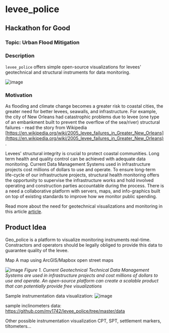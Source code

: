# levee_police

## Hackathon for Good

### Topic: Urban Flood Mitigation

### Description

`levee_police` offers simple open-source visualizations for levees' geotechnical and structural instruments for data monitoring.

![image](https://user-images.githubusercontent.com/43248948/143323607-f6d6ef67-86ed-4a1e-b6f2-884acb6f1ac3.png)


### Motivation

As flooding and climate change becomes a greater risk to coastal cities, the greater need for better levees, seawalls, and infrastructure.
For example, the city of New Orleans had catastrophic problems due to levee (one type of an embankment built to prevent the overflow of the sea/river) structural failures - read the story from Wikipedia
[https://en.wikipedia.org/wiki/2005_levee_failures_in_Greater_New_Orleans](https://en.wikipedia.org/wiki/2005_levee_failures_in_Greater_New_Orleans).


Levees' structural integrity is crucial to protect coastal communities. Long term health and quality control can be achieved with adequate data monitoring. Current  Data Management Systems used in infrastructure projects cost millions of dollars to use and operate. To ensure long-term life-cycle of our infrastructure projects, structural health monitoring offers the opportunity to supervise the infrastructure works and hold involved operating and construction parties accountable during the process. There is a need a collaborative platform with servers, maps, and info-graphics built on top of existing standards to improve how we monitor public spending. 

Read more about the need for geotechnical visualizations and monitoring in this article [article](https://medium.com/data-tale/underground-version-2-0-2ce60f040245).

## Product Idea

Geo_police is a platform to visualize monitoring instruments real-time. Constractors and operators should be legally obliged to provide this data to guarantee quality of the levee.

Map
A map using ArcGIS/Mapbox open street maps

![image](https://user-images.githubusercontent.com/43248948/143324136-085f361f-333a-47b7-b324-d3711e37f659.png)
*Figure 1. Current Geotechnical Technical Data Management Systems are used in infrastructure projects and cost millions of dollars to use and operate. An open-source platform can create a scalable product that can potentially provide free visualizations*

Sample instrumentation data visualization:
![image](https://user-images.githubusercontent.com/43248948/143330002-e1e29a6a-622f-4dc7-a83a-497057c9247e.png)

sample inclinometers data:
https://github.com/mv1742/levee_police/tree/master/data

Other possible instrumentation visualization
CPT, SPT, settlement markers, tiltometers...
